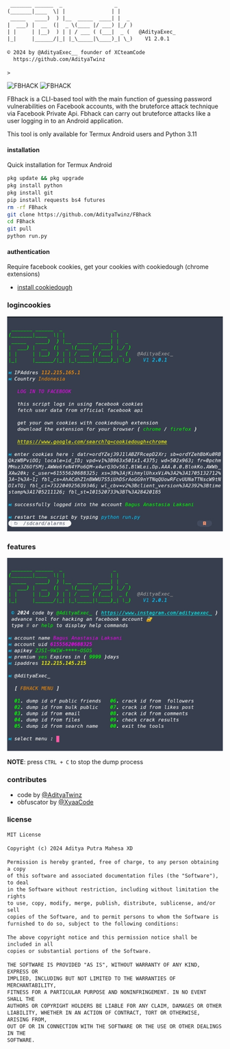 ```text
 _______ ______  _                 _     
(_______|____  \| |               | |    
 _____   ____)  ) |__  _____  ____| |  _ 
|  ___) |  __  (|  _ \(____ |/ ___) |_/ )
| |     | |__)  ) | | / ___ ( (___|  _ (   @AdityaExec_
|_|     |______/|_| |_\_____|\____)_| \_)    V1 2.0.1

© 2024 by @AdityaExec__ founder of XCteamCode
  https://github.com/AdityaTwinz

>
```

<img title="FBHACK" src="https://img.shields.io/badge/CODENAME%20-FBHack-SCRIPT?colorA=black&colorB=darkred&style=for-the-badge"> <img title="FBHACK" src="https://img.shields.io/badge/VERSION%20-2.0.1-SCRIPT?colorA=black&colorB=darkred&style=for-the-badge"> 

FBhack is a CLI-based tool with the main function of guessing password vulnerabilities on Facebook accounts, with the bruteforce attack technique via Facebook Private Api. Fbhack can carry out bruteforce attacks like a user logging in to an Android application.

This tool is only available for Termux Android users and Python 3.11

#### installation
Quick installation for Termux Android
````bash
pkg update && pkg upgrade
pkg install python
pkg install git
pip install requests bs4 futures
rm -rf FBhack
git clone https://github.com/AdityaTwinz/FBhack
cd FBhack
git pull
python run.py
````

#### authentication 
Require facebook cookies, get your cookies with cookiedough (chrome extensions)
- [install cookiedough](https://chrome.google.com/webstore/detail/cookiedough)

### logincookies
[![@adityaexec_](https://github.com/AdityaTwinz/FBhack/blob/main/images/IMG_20240114_130059.jpg)](https://wa.me/+6283861183874?text=*Assalamualaikum%20Bang*)

### features
[![@adityaexec_](https://github.com/AdityaTwinz/FBhack/blob/main/images/IMG_20240114_130109.jpg)](https://wa.me/+6283861183874?text=*Assalamualaikum%20Bang*)

<b>NOTE</b>: press ```CTRL + C``` to stop the dump process 

### contributes
- code by [@AdityaTwinz](https://github.com/AdityaTwinz)
- obfuscator by [@XyaaCode](https://github.com/Xyaa-Code)

### license
```text
MIT License

Copyright (c) 2024 Aditya Putra Mahesa XD

Permission is hereby granted, free of charge, to any person obtaining a copy
of this software and associated documentation files (the "Software"), to deal
in the Software without restriction, including without limitation the rights
to use, copy, modify, merge, publish, distribute, sublicense, and/or sell
copies of the Software, and to permit persons to whom the Software is
furnished to do so, subject to the following conditions:

The above copyright notice and this permission notice shall be included in all
copies or substantial portions of the Software.

THE SOFTWARE IS PROVIDED "AS IS", WITHOUT WARRANTY OF ANY KIND, EXPRESS OR
IMPLIED, INCLUDING BUT NOT LIMITED TO THE WARRANTIES OF MERCHANTABILITY,
FITNESS FOR A PARTICULAR PURPOSE AND NONINFRINGEMENT. IN NO EVENT SHALL THE
AUTHORS OR COPYRIGHT HOLDERS BE LIABLE FOR ANY CLAIM, DAMAGES OR OTHER
LIABILITY, WHETHER IN AN ACTION OF CONTRACT, TORT OR OTHERWISE, ARISING FROM,
OUT OF OR IN CONNECTION WITH THE SOFTWARE OR THE USE OR OTHER DEALINGS IN THE
SOFTWARE.
```
